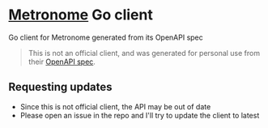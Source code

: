 # [Metronome](https://docs.metronome.com/api/) Go client
Go client for Metronome generated from its OpenAPI spec

> This is not an official client, and was generated for personal use from their [OpenAPI spec](https://docs.metronome.com/api/).

## Requesting updates
- Since this is not official client, the API may be out of date
- Please open an issue in the repo and I'll try to update the client to latest


